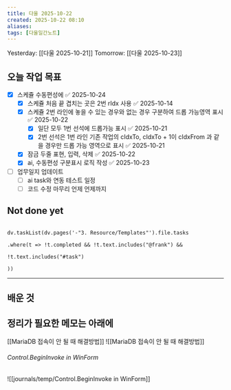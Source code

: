 ```yaml
---
title: 다울 2025-10-22
created: 2025-10-22 08:10
aliases: 
tags: [다울일간노트]
---
```



Yesterday: [[다울 2025-10-21]] 
Tomorrow: [[다울 2025-10-23]] 




## 오늘 작업 목표
- [x] 스케쥴 수동편성에 ✅ 2025-10-24
	- [x] 스케쥴 처음 끝 겹치는 곳은 2번 rIdx 사용 ✅ 2025-10-14
	- [x] 스케쥴 2번 라인에 놓을 수 있는 경우와 없는 경우 구분하여 드롭 가능영역 표시 ✅ 2025-10-22
		- [x] 일단 모두 1번 선석에 드롭가능 표시 ✅ 2025-10-21
		- [x] 2번 선석은 1번 라인 기존 작업의 cIdxTo, cIdxTo + 1이 cIdxFrom 과 같을 경우만 드롭 가능 영역으로 표시 ✅ 2025-10-21
	- [x] 잠금 두줄 표현, 입력, 삭제 ✅ 2025-10-22
	- [x] ai, 수동편성 구분표시 로직 작성 ✅ 2025-10-23
- [ ] 업무일지 업데이트
	- [ ] ai task와 연동 테스트 일정
	- [ ] 코드 수정 마무리 언제 언제까지

## Not done yet

```dataviewjs

dv.taskList(dv.pages('-"3. Resource/Templates"').file.tasks

.where(t => !t.completed && !t.text.includes("@frank") &&

!t.text.includes("#task")

))

```

---

## 배운 것




## 정리가 필요한 메모는 아래에

[[MariaDB 접속이 안 될 때 해결방법]]
![[MariaDB 접속이 안 될 때 해결방법]]

###### Control.BeginInvoke in WinForm
![[journals/temp/Control.BeginInvoke in WinForm]]


